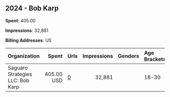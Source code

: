 ## 2024 - Bob Karp 
**Spent**: 405.00

**Impressions**: 32,881

**Billing Addresses**: US

|Organization|Spent|Urls|Impressions|Genders|Age Brackets|Country Codes|
|:---|---:|:---|---:|:---|:---|:---|
|Saguaro Strategies LLC: Bob Karp|405.00 USD|[0](https://www.snap.com/political-ads/asset/9d9d2096c13d9dabe0aa5fd4475ba732851494358808d9d60d8162caf5fd8e26?mediaType=mp4)|32,881||18-30|united states|
